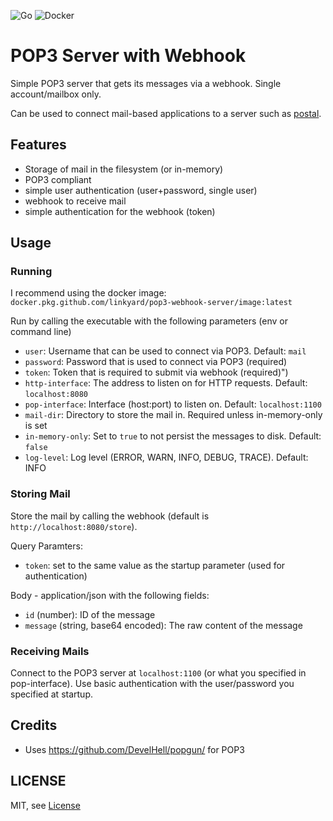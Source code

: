 ![Go](https://github.com/linkyard/pop3-webhook-server/workflows/Go/badge.svg)
![Docker](https://github.com/linkyard/pop3-webhook-server/workflows/Docker/badge.svg)

# POP3 Server with Webhook

Simple POP3 server that gets its messages via a webhook. Single account/mailbox only.

Can be used to connect mail-based applications to a server such as [postal](https://postal.atech.media).


## Features
* Storage of mail in the filesystem (or in-memory)
* POP3 compliant
* simple user authentication (user+password, single user)
* webhook to receive mail
* simple authentication for the webhook (token)

## Usage
### Running
I recommend using the docker image: `docker.pkg.github.com/linkyard/pop3-webhook-server/image:latest`

Run by calling the executable with the following parameters (env or command line)
- `user`: Username that can be used to connect via POP3. Default: `mail`
- `password`: Password that is used to connect via POP3 (required)
- `token`: Token that is required to submit via webhook (required)")
- `http-interface`: The address to listen on for HTTP requests. Default: `localhost:8080`
- `pop-interface`: Interface (host:port) to listen on. Default: `localhost:1100`
- `mail-dir`: Directory to store the mail in. Required unless in-memory-only is set
- `in-memory-only`: Set to `true` to not persist the messages to disk. Default: `false`
- `log-level`: Log level (ERROR, WARN, INFO, DEBUG, TRACE). Default: INFO

### Storing Mail
Store the mail by calling the webhook (default is `http://localhost:8080/store`).

Query Paramters:
- `token`: set to the same value as the startup parameter (used for authentication)

Body - application/json with the following fields:
- `id` (number): ID of the message
- `message` (string, base64 encoded): The raw content of the message

### Receiving Mails
Connect to the POP3 server at `localhost:1100` (or what you specified in pop-interface).
Use basic authentication with the user/password you specified at startup.

## Credits
* Uses https://github.com/DevelHell/popgun/ for POP3

## LICENSE
MIT, see [License](LICENSE)
